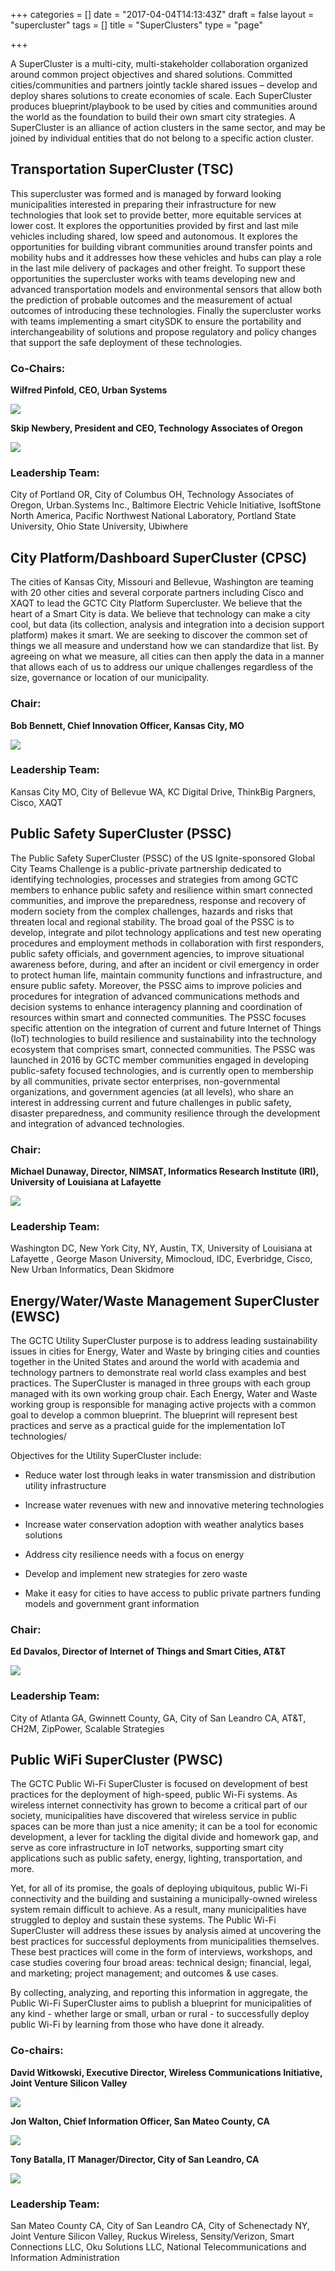 +++
categories = []
date = "2017-04-04T14:13:43Z"
draft = false
layout = "supercluster"
tags = []
title = "SuperClusters"
type = "page"

+++


A SuperCluster is a multi-city, multi-stakeholder collaboration organized around common project objectives and shared solutions. Committed cities/communities and partners jointly tackle shared issues – develop and deploy shares solutions to create economies of scale. Each SuperCluster produces blueprint/playbook to be used by cities and communities around the world as the foundation to build their own smart city strategies. A SuperCluster is an alliance of action clusters in the same sector, and may be joined by individual entities that do not belong to a specific action cluster.

## Transportation SuperCluster (TSC)

This supercluster was formed and is managed by forward looking municipalities interested in preparing their infrastructure for new technologies that look set to provide better, more equitable services at lower cost. It explores the opportunities provided by first and last mile vehicles including shared, low speed and autonomous. It explores the opportunities for building vibrant communities around transfer points and mobility hubs and it addresses how these vehicles and hubs can play a role in the last mile delivery of packages and other freight. To support these opportunities the supercluster works with teams developing new and advanced transportation models and environmental sensors that allow both the prediction of probable outcomes and the measurement of actual outcomes of introducing these technologies. Finally the supercluster works with teams implementing a smart citySDK to ensure the portability and interchangeability of solutions and propose regulatory and policy changes that support the safe deployment of these technologies.

### Co-Chairs:

**Wilfred Pinfold, CEO, Urban Systems**

![](/GCTC/uploads/2017/04/19/Wilfred_Pinfold.png)

**Skip Newbery, President and CEO, Technology Associates of Oregon**

![](/GCTC/uploads/2017/04/19/skip_newberry.jpeg)

### Leadership Team:

City of Portland OR, City of Columbus OH, Technology Associates of Oregon, Urban.Systems Inc., Baltimore Electric Vehicle Initiative, IsoftStone North America, Pacific Northwest National Laboratory, Portland State University, Ohio State University, Ubiwhere

## City Platform/Dashboard SuperCluster (CPSC)

The cities of Kansas City, Missouri and Bellevue, Washington are teaming with 20 other cities and several corporate partners including Cisco and XAQT to lead the GCTC City Platform Supercluster. We believe that the heart of a Smart City is data. We believe that technology can make a city cool, but data (its collection, analysis and integration into a decision support platform) makes it smart.  We are seeking to discover the common set of things we all measure and understand how we can standardize that list. By agreeing on what we measure, all cities can then apply the data in a manner that allows each of us to address our unique challenges regardless of the size, governance or location of our municipality.

### Chair:

**Bob Bennett, Chief Innovation Officer, Kansas City, MO**

![](/GCTC/uploads/2017/04/19/Bob%20Bennett%203-1.jpg)

### Leadership Team:

Kansas City MO, City of Bellevue WA, KC Digital Drive, ThinkBig Pargners, Cisco, XAQT

## Public Safety SuperCluster (PSSC)

The Public Safety SuperCluster (PSSC) of the US Ignite-sponsored Global City Teams Challenge is a public-private partnership dedicated to identifying technologies, processes and strategies from among GCTC members to enhance public safety and resilience within smart connected communities, and improve the preparedness, response and recovery of modern society from the complex challenges, hazards and risks that threaten local and regional stability. The broad goal of the PSSC is to develop, integrate and pilot technology applications and test new operating procedures and employment methods in collaboration with first responders, public safety officials, and government agencies, to improve situational awareness before, during, and after an incident or civil emergency in order to protect human life, maintain community functions and infrastructure, and ensure public safety.  Moreover, the PSSC aims to improve policies and procedures for integration of advanced communications methods and decision systems to enhance interagency planning and coordination of resources within smart and connected communities. The PSSC focuses specific attention on the integration of current and future Internet of Things (IoT) technologies to build resilience and sustainability into the technology ecosystem that comprises smart, connected communities.  The PSSC was launched in 2016 by GCTC member communities engaged in developing public-safety focused technologies, and is currently open to membership by all communities, private sector enterprises, non-governmental organizations, and government agencies (at all levels), who share an interest in addressing current and future challenges in public safety, disaster preparedness, and community resilience through the development and integration of advanced technologies.

### Chair:

**Michael Dunaway, Director, NIMSAT, Informatics Research Institute (IRI), University of Louisiana at Lafayette**

![](/GCTC/uploads/2017/04/19/Michael%20Dunaway.jpg)

### Leadership Team:

Washington DC, New York City, NY, Austin, TX, University of Louisiana at Lafayette , George Mason University, Mimocloud, IDC, Everbridge, Cisco, New Urban Informatics, Dean Skidmore

## Energy/Water/Waste Management SuperCluster (EWSC)

The GCTC Utility SuperCluster purpose is to address leading sustainability issues in cities for Energy, Water and Waste by bringing cities and counties together in the United States and around the world with academia and technology partners to demonstrate real world class examples and best practices. The SuperCluster is managed in three groups with each group managed with its own working group chair. Each Energy, Water and Waste working group is responsible for managing active projects with a common goal to develop a common blueprint.  The blueprint will represent best practices and serve as a practical guide for the implementation IoT technologies/

Objectives for the Utility SuperCluster include:

* Reduce water lost through leaks in water transmission and distribution utility infrastructure

* Increase water revenues with new and innovative metering technologies

* Increase water conservation adoption with weather analytics bases solutions

* Address city resilience needs with a focus on energy

* Develop and implement new strategies for zero waste

* Make it easy for cities to have access to public private partners funding models and government grant information

### Chair:

**Ed Davalos, Director of Internet of Things and Smart Cities, AT&T**

![](/GCTC/uploads/2017/04/19/Ed%20Davalos%20-%20Pic%201.1.gif)

### Leadership Team:

City of Atlanta GA, Gwinnett County, GA, City of San Leandro CA, AT&T, CH2M, ZipPower, Scalable Strategies

## Public WiFi SuperCluster (PWSC)

The GCTC Public Wi-Fi SuperCluster is focused on development of best practices for the deployment of high-speed, public Wi-Fi systems. As wireless internet connectivity has grown to become a critical part of our society, municipalities have discovered that wireless service in public spaces can be more than just a nice amenity; it can be a tool for economic development, a lever for tackling the digital divide and homework gap, and serve as core infrastructure in IoT networks, supporting smart city applications such as public safety, energy, lighting, transportation, and more.

Yet, for all of its promise, the goals of deploying ubiquitous, public Wi-Fi connectivity and the building and sustaining a municipally-owned wireless system remain difficult to achieve. As a result, many municipalities have struggled to deploy and sustain these systems. The Public Wi-Fi SuperCluster will address these issues by analysis aimed at uncovering the best practices for successful deployments from municipalities themselves. These best practices will come in the form of interviews, workshops, and case studies covering four broad areas: technical design; financial, legal, and marketing; project management; and outcomes & use cases.

By collecting, analyzing, and reporting this information in aggregate, the Public Wi-Fi SuperCluster aims to publish a blueprint for municipalities of any kind - whether large or small, urban or rural - to successfully deploy public Wi-Fi by learning from those who have done it already.

### Co-chairs:

**David Witkowski, Executive Director, Wireless Communications Initiative, Joint Venture Silicon Valley**

![](/GCTC/uploads/2017/04/19/David%20Witkowski_Jacket_1920_1920-1.jpg)

**Jon Walton, Chief Information Officer, San Mateo County, CA**

![](/GCTC/uploads/2017/04/19/JonWalton%20Image-2.jpeg)

**Tony Batalla, IT Manager/Director, City of San Leandro, CA**

![](/GCTC/uploads/2017/04/19/Tony_Battala.jpg)

### Leadership Team:

San Mateo County CA, City of San Leandro CA, City of Schenectady NY, Joint Venture Silicon Valley, Ruckus Wireless, Sensity/Verizon, Smart Connections LLC, Oku Solutions LLC, National Telecommunications and Information Administration